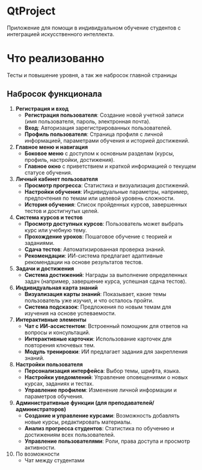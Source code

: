 # QtProject
 Приложение для помощи в индивидуальном обучение студентов с интеграцией искусственного интеллекта.
 # Что реализованно
 Тесты и повышение уровня, а так же набросок главной страницы
 ## Набросок функционала

1. **Регистрация и вход**
    - **Регистрация пользователя**: Создание новой учетной записи (имя пользователя, пароль, электронная почта).
    - **Вход**: Авторизация зарегистрированных пользователей.
    - **Профиль пользователя**: Страница профиля с личной информацией, параметрами обучения и историей достижений.
2. **Главное меню и навигация**
    - **Боковое меню** с доступом к основным разделам (курсы, профиль, настройки, достижения).
    - **Главное окно** с приветствием и краткой информацией о текущем статусе обучения.
3. **Личный кабинет пользователя**
    - **Просмотр прогресса**: Статистика и визуализация достижений.
    - **Настройки обучения**: Индивидуальные параметры, например, предпочтения по темам или целевой уровень сложности.
    - **История обучения**: Список пройденных курсов, завершенных тестов и достигнутых целей.
4. **Система курсов и тестов**
    - **Просмотр доступных курсов**: Пользователь может выбрать курс или учебную тему.
    - **Прохождение уроков**: Пошаговое обучение с теорией и заданиями.
    - **Сдача тестов**: Автоматизированная проверка знаний.
    - **Рекомендации**: ИИ-система предлагает адаптивные рекомендации на основе результатов тестов.
5. **Задачи и достижения**
    - **Система достижений**: Награды за выполнение определенных задач (например, завершение курса, успешная сдача тестов).
6. **Индивидуальная карта знаний**
    - **Визуализация карты знаний**: Показывает, какие темы пользователь уже изучил, и что осталось пройти.
    - **Система подсказок**: Предложения по новым темам для изучения на основе успеваемости.
7. **Интерактивные элементы**
    - **Чат с ИИ-ассистентом**: Встроенный помощник для ответов на вопросы и консультаций.
    - **Интерактивные карточки**: Использование карточек для повторения ключевых тем.
    - **Модуль тренировки**: ИИ предлагает задания для закрепления знаний.
8. **Настройки пользователя**
    - **Персонализация интерфейса**: Выбор темы, шрифта, языка.
    - **Настройки уведомлений**: Управление оповещениями о новых курсах, заданиях и тестах.
    - **Управление профилем**: Изменение личной информации и параметров обучения.
9. **Административные функции (для преподавателей/администраторов)**
    - **Создание и управление курсами**: Возможность добавлять новые курсы, редактировать материалы.
    - **Анализ прогресса студентов**: Статистика по обучению и достижениям всех пользователей.
    - **Управление пользователями**: Роли, права доступа и просмотр активности.
10. По возможности
    - Чат между студентами
